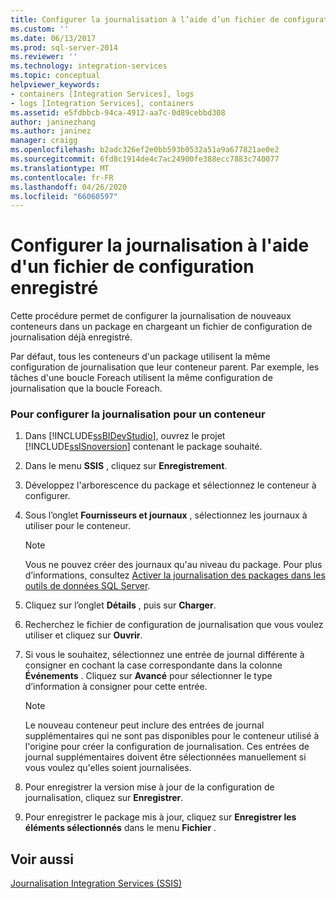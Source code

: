 ```yaml
---
title: Configurer la journalisation à l’aide d’un fichier de configuration enregistré | Microsoft Docs
ms.custom: ''
ms.date: 06/13/2017
ms.prod: sql-server-2014
ms.reviewer: ''
ms.technology: integration-services
ms.topic: conceptual
helpviewer_keywords:
- containers [Integration Services], logs
- logs [Integration Services], containers
ms.assetid: e5fdbbcb-94ca-4912-aa7c-0d89cebbd308
author: janinezhang
ms.author: janinez
manager: craigg
ms.openlocfilehash: b2adc326ef2e0bb593b0532a51a9a677821ae0e2
ms.sourcegitcommit: 6fd8c1914de4c7ac24900fe388ecc7883c740077
ms.translationtype: MT
ms.contentlocale: fr-FR
ms.lasthandoff: 04/26/2020
ms.locfileid: "66060597"
---
```

# <a name="configure-logging-by-using-a-saved-configuration-file"></a>Configurer la journalisation à l'aide d'un fichier de configuration enregistré
  Cette procédure permet de configurer la journalisation de nouveaux conteneurs dans un package en chargeant un fichier de configuration de journalisation déjà enregistré.  
  
 Par défaut, tous les conteneurs d'un package utilisent la même configuration de journalisation que leur conteneur parent. Par exemple, les tâches d'une boucle Foreach utilisent la même configuration de journalisation que la boucle Foreach.  
  
### <a name="to-configure-logging-for-a-container"></a>Pour configurer la journalisation pour un conteneur  
  
1.  Dans [!INCLUDE[ssBIDevStudio](../includes/ssbidevstudio-md.md)], ouvrez le projet [!INCLUDE[ssISnoversion](../includes/ssisnoversion-md.md)] contenant le package souhaité.  
  
2.  Dans le menu **SSIS** , cliquez sur **Enregistrement**.  
  
3.  Développez l'arborescence du package et sélectionnez le conteneur à configurer.  
  
4.  Sous l’onglet **Fournisseurs et journaux** , sélectionnez les journaux à utiliser pour le conteneur.  
  
    > [!NOTE]  
    >  Vous ne pouvez créer des journaux qu'au niveau du package. Pour plus d’informations, consultez [Activer la journalisation des packages dans les outils de données SQL Server](../../2014/integration-services/enable-package-logging-in-sql-server-data-tools.md).  
  
5.  Cliquez sur l’onglet **Détails** , puis sur **Charger**.  
  
6.  Recherchez le fichier de configuration de journalisation que vous voulez utiliser et cliquez sur **Ouvrir**.  
  
7.  Si vous le souhaitez, sélectionnez une entrée de journal différente à consigner en cochant la case correspondante dans la colonne **Événements** . Cliquez sur **Avancé** pour sélectionner le type d’information à consigner pour cette entrée.  
  
    > [!NOTE]  
    >  Le nouveau conteneur peut inclure des entrées de journal supplémentaires qui ne sont pas disponibles pour le conteneur utilisé à l'origine pour créer la configuration de journalisation. Ces entrées de journal supplémentaires doivent être sélectionnées manuellement si vous voulez qu'elles soient journalisées.  
  
8.  Pour enregistrer la version mise à jour de la configuration de journalisation, cliquez sur **Enregistrer**.  
  
9. Pour enregistrer le package mis à jour, cliquez sur **Enregistrer les éléments sélectionnés** dans le menu **Fichier** .  
  
## <a name="see-also"></a>Voir aussi  
 [Journalisation Integration Services &#40;SSIS&#41;](performance/integration-services-ssis-logging.md)  
  
  
